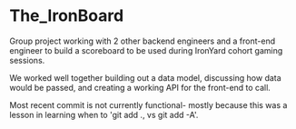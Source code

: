 # The_IronBoard

Group project working with 2 other backend engineers and a front-end engineer to build a scoreboard to be used during IronYard cohort gaming sessions.

We worked well together building out a data model, discussing how data would be passed, and creating a working API for the front-end to call.

Most recent commit is not currently functional- mostly because this was a lesson in learning when to 'git add ., vs git add -A'.
